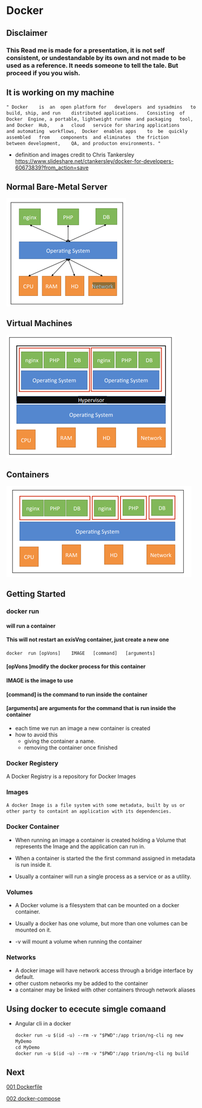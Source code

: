 # Docker
## Disclaimer 
### This Read me is made for a presentation, it is not self consistent, or undestandable by its own and not made to be used as a reference. It needs someone to tell the tale. But proceed if you you wish.

## It is working on my machine 

    " Docker	is	an	open platform for	developers	and	sysadmins	to	build, ship, and run	distributed	applications.	Consisting	of	Docker	Engine,	a portable,	lightweight	runVme	and	packaging	tool,	and	Docker	Hub,	a	cloud	service	for	sharing	applications	and	automating	workflows,	Docker	enables	apps	to	be	quickly	assembled	from	components	and	eliminates	the	friction	between	development,    QA,	and	producton environments. "	

* definition and images credit to Chris Tankersley https://www.slideshare.net/ctankersley/docker-for-developers-60673839?from_action=save


## Normal Bare-Metal Server 
![Normal Bare-Metal Server Diagram](static/images/normal_bare_metal_server.png)

## Virtual Machines
![Virtual Machines Diagram](static/images/virtual_machines.png)

## Containers
![Containers Diagram](static/images/containers.png)

## Getting Started

### docker run

#### will	run	a	container	

#### This	will	not	restart	an	exisVng	container,	just	create	a	new	one

```
docker	run	[opVons]	IMAGE	[command]	[arguments]	
```

#### [opVons	]modify	the	docker	process	for	this	container	

#### IMAGE	is	the	image	to	use	

#### [command]	is	the	command	to	run	inside	the	container	

#### [arguments] are arguments for the	command	that is run inside the container


- each time we run an image a new container is created 
- how to avoid this
    - giving the container a name.
    - removing the container once finished


### Docker Registery

A Docker Registry is a repository for Docker Images

### Images

    A docker Image is a file system with some metadata, built by us or other party to containt an application with its dependencies. 

### Docker Container

- When running an image a container is created holding a Volume that represents the Image and the application can run in.

- When a container is started the the first command assigned in metadata is run inside it.

- Usually a container will run a single process as a service or as a utility.

### Volumes

- A Docker volume is a filesystem that can be mounted on a docker container.
- Usually a docker has one volume, but more than one volumes can be mounted on it.

- -v will mount a volume when running the container

### Networks

- A docker image will have network access through a bridge interface by default.
- other custom networks my be added to the container
- a container may be linked with other containers through network aliases 

## Using docker to ececute simgle comaand


- Angular cli in a docker
    ```
    docker run -u $(id -u) --rm -v "$PWD":/app trion/ng-cli ng new MyDemo
    cd MyDemo
    docker run -u $(id -u) --rm -v "$PWD":/app trion/ng-cli ng build
    ```

## Next

[001 Dockerfile](001/Readme.md) 

[002 docker-compose](002/Readme.md)



